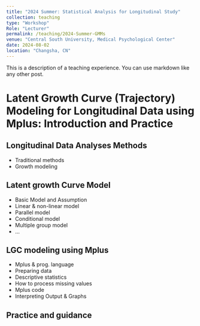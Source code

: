 ```yaml
---
title: "2024 Summer: Statistical Analysis for Longitudinal Study"
collection: teaching
type: "Workshop"
Role: "Lecturer"
permalink: /teaching/2024-Summer-GMMs
venue: "Central South University, Medical Psychological Center"
date: 2024-08-02
location: "Changsha, CN"
---
```


This is a description of a teaching experience. You can use markdown like any other post.

# Latent Growth Curve (Trajectory) Modeling for Longitudinal Data using Mplus: Introduction and Practice
## Longitudinal Data Analyses Methods
* Traditional methods
* Growth modeling

## Latent growth Curve Model
* Basic Model and Assumption
* Linear & non-linear model
* Parallel model
* Conditional model
* Multiple group model
* ...

## LGC modeling using Mplus
* Mplus & prog. language
* Preparing data
* Descriptive statistics
* How to process missing values
* Mplus code
* Interpreting Output & Graphs

## Practice and guidance
